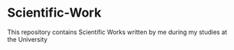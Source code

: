 # Scientific-Work
This repository contains Scientific Works written by me during my studies at the University
